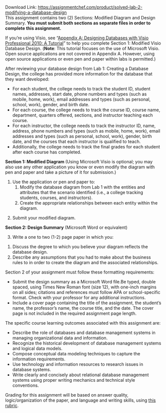 Download Link: https://assignmentchef.com/product/solved-lab-2-modifying-a-database-design
<br>
This assignment contains two (2) Sections: Modified Diagram and Design Summary. <strong>You must submit both sections as separate files in order to complete this assignment.</strong>

If you’re using Visio, see “<a href="https://blackboard.strayer.edu/bbcswebdav/institution/CIS/111/1168/27482_Online_App_A1.pdf" rel="nofollow">Appendix A: Designing Databases with Visio Professional 2010: A Tutorial</a>” to help you complete Section 1: Modified Visio Database Design. (<strong>Note</strong>: This tutorial focuses on the use of Microsoft Visio. Open source applications are not covered in Appendix A. However, using open source applications or even pen and paper within labs is permitted.)

After reviewing your database design from Lab 1: Creating a Database Design, the college has provided more information for the database that they want developed:

<ul>

 <li>For each student, the college needs to track the student  ID, student names, addresses, start date, phone numbers and types (such as mobile, home, work), email addresses and types (such as personal, school, work), gender, and birth date.</li>

 <li>For each course, the college needs to track the course ID, course name, department, quarters offered, sections, and instructor teaching each course.</li>

 <li>For each instructor, the college needs to track the instructor ID, name, address, phone numbers and types (such as mobile, home, work), email addresses and types (such as personal, school, work), gender, birth date, and the courses that each instructor is qualified to teach.</li>

 <li>Additionally, the college needs to track the final grades for each student after each course has completed.</li>

</ul>

<strong>Section 1: Modified Diagram </strong>(Using Microsoft Visio is optional; you may also use any other application you know or even modify the diagram with pen and paper and take a picture of it for submission.)

<ol>

 <li>Use the application or pen and paper to:

  <ol>

   <li>Modify the database diagram from Lab 1 with the entities and attributes that the scenario identified (i.e., a college tracking students, courses, and instructors).</li>

   <li>Create the appropriate relationships between each entity within the diagram.</li>

  </ol></li>

</ol>

2. Submit your modified diagram.

<strong>Section 2: Design Summary</strong> (Microsoft Word or equivalent)

3. Write a one to two (1-2) page paper in which you:

<ol>

 <li>Discuss the degree to which you believe your diagram reflects the database design.</li>

 <li>Describe any assumptions that you had to make about the business rules to in order to create the diagram and the associated relationships.</li>

</ol>

Section 2 of your assignment must follow these formatting requirements:

<ul>

 <li>Submit the design summary as a Microsoft Word file.Be typed, double spaced, using Times New Roman font (size 12), with one-inch margins on all sides; citations and references must follow APA or school-specific format. Check with your professor for any additional instructions.</li>

 <li>Include a cover page containing the title of the assignment, the student’s name, the professor’s name, the course title, and the date. The cover page is not included in the required assignment page length.</li>

</ul>

The specific course learning outcomes associated with this assignment are:

<ul>

 <li>Describe the role of databases and database management systems in managing organizational data and information.</li>

 <li>Recognize the historical development of database management systems and logical data models.</li>

 <li>Compose conceptual data modeling techniques to capture the information requirements.</li>

 <li>Use technology and information resources to research issues in database systems.</li>

 <li>Write clearly and concisely about relational database management systems using proper writing mechanics and technical style conventions.</li>

</ul>

Grading for this assignment will be based on answer quality, logic/organization of the paper, and language and writing skills, using <a href="https://blackboard.strayer.edu/bbcswebdav/institution/CIS/111/1168/Week4/Week%204%20Lab%202%20Rubric.html" rel="nofollow">this rubric</a>.